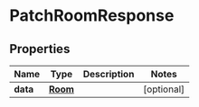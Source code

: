 

# PatchRoomResponse


## Properties

Name | Type | Description | Notes
------------ | ------------- | ------------- | -------------
**data** | [**Room**](Room.md) |  |  [optional]



